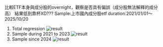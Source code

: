 比較ETF本身與成分股的overnight，觀察是否具有偏誤（成分股無法解釋的成分高）
結果低到靠杯XD???
Sample:上市國內成分股etf
duration:2021/01/01～2025/10/20
1. Total regression
 ![result](https://meee.com.tw/T0rXTio.png)
2. Sample during 2021 to 2023
   ![result](https://meee.com.tw/GtdZkHv.png)
3. Sample since 2024
![result](https://meee.com.tw/LitLzu1.png)
